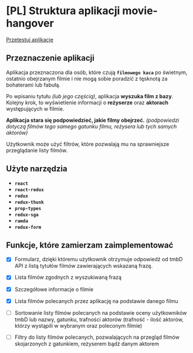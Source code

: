 # [PL] Struktura aplikacji movie-hangover

[Przetestuj aplikację](https://wglugla.github.io/movie-hangover)

## Przeznaczenie aplikacji

Aplikacja przeznaczona dla osób, które czują **`filmowego kaca`** po świetnym, ostatnio obejrzanym filmie i nie mogą sobie poradzić z tęsknotą za bohaterami lub fabułą.

Po wpisaniu tytułu _(lub jego częścią)_, aplikacja **wyszuka film z bazy**.
Kolejny krok, to wyświetlenie informacji o **reżyserze** oraz **aktorach** występujących w filmie.

**Aplikacja stara się podpowiedzieć, jakie filmy obejrzeć.**
_(podpowiedzi dotyczą filmów tego samego gatunku filmu, reżysera lub tych samych aktorów)_

Użytkownik może użyć filtrów, które pozwalają mu na sprawniejsze przeglądanie listy filmów.

## Użyte narzędzia

- **`react`**
- **`react-redux`**
- **`redux`**
- **`redux-thunk`**
- **`prop-types`**
- **`redux-sga`**
- **`ramda`**
- **`redux-form`**

## Funkcje, które zamierzam zaimplementować

- [x] Formularz, dzięki któremu użytkownik otrzymuje odpowiedź od tmbD API z listą tytułów filmów zawierających wskazaną frazę.
- [x] Lista filmów zgodnych z wyszukiwaną frazą
- [x] Szczegółowe informacje o filmie
- [x] Lista filmów polecanych przez aplikację na podstawie danego filmu
- [ ] Sortowanie listy filmów polecanych na podstawie oceny użytkowników tmbD lub nazwy, gatunku, trafności aktorów (trafność - ilość aktorów, którzy wystąpili w wybranym oraz poleconym filmie)
- [ ] Filtry do listy filmów polecanych, pozwalających na przegląd filmów skojarzonych z gatunkiem, reżyserem bądź danym aktorem

